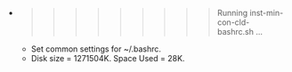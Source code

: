 * >>>>>>>>> Running inst-min-con-cld-bashrc.sh ...
  * Set common settings for ~/.bashrc.
  * Disk size = 1271504K. Space Used = 28K.

